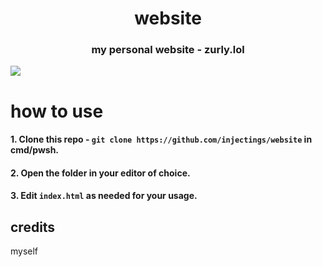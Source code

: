 <h1 align="center">
    website
</h1>
<h3 align="center">
my personal website - zurly.lol
</h3>
<img align="center" src="https://r2.e-z.host/1e931256-a4b9-4b37-b539-feff5e9e0a47/2gyb5qot.png">

# how to use
####  1. Clone this repo - ```git clone https://github.com/injectings/website``` in cmd/pwsh.
####  2. Open the folder in your editor of choice.
####  3. Edit ```index.html``` as needed for your usage.

## credits
myself
